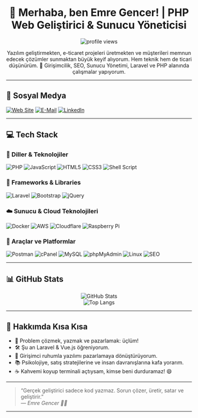 <h1 align="center">👋 Merhaba, ben Emre Gencer! | PHP Web Geliştirici & Sunucu Yöneticisi</h1>

<p align="center">
  <img src="https://komarev.com/ghpvc/?username=your-github-username&label=Profil+Görüntülenme+Sayısı&color=blue&style=flat" alt="profile views" />
</p>

<p align="center">
  Yazılım geliştirmekten, e-ticaret projeleri üretmekten ve müşterileri memnun edecek çözümler sunmaktan büyük keyif alıyorum.  
  Hem teknik hem de ticari düşünürüm. 🚀  
  Girişimcilik, SEO, Sunucu Yönetimi, Laravel ve PHP alanında çalışmalar yapıyorum.
</p>

---

## 🔗 Sosyal Medya
<p align="left">
  <a href="https://ebgyazilim.com.tr" target="_blank"><img alt="Web Site" src="https://img.shields.io/badge/Web-ebgyazilim.com.tr-blue?style=for-the-badge&logo=google-chrome" /></a>
  <a href="mailto:bilgi@ebgyazilim.com.tr" target="_blank"><img alt="E-Mail" src="https://img.shields.io/badge/Mail-İletişime%20Geç-red?style=for-the-badge&logo=gmail" /></a>
  <a href="https://www.linkedin.com/in/emre-gencer-ab2494252/" target="_blank"><img alt="LinkedIn" src="https://img.shields.io/badge/LinkedIn-Boss-blue?style=for-the-badge&logo=linkedin" /></a>
</p>

---

## 💻 Tech Stack

### 🧠 Diller & Teknolojiler
![PHP](https://img.shields.io/badge/PHP-777BB4.svg?&style=flat&logo=php&logoColor=white)
![JavaScript](https://img.shields.io/badge/JavaScript-F7DF1E.svg?&style=flat&logo=javascript&logoColor=black)
![HTML5](https://img.shields.io/badge/HTML5-E34F26.svg?&style=flat&logo=html5&logoColor=white)
![CSS3](https://img.shields.io/badge/CSS3-1572B6.svg?&style=flat&logo=css3&logoColor=white)
![Shell Script](https://img.shields.io/badge/Shell-121011?style=flat&logo=gnu-bash&logoColor=white)

### 🧱 Frameworks & Libraries
![Laravel](https://img.shields.io/badge/Laravel-F05340.svg?&style=flat&logo=laravel&logoColor=white)
![Bootstrap](https://img.shields.io/badge/Bootstrap-7952B3.svg?&style=flat&logo=bootstrap&logoColor=white)
![jQuery](https://img.shields.io/badge/jQuery-0769AD.svg?&style=flat&logo=jquery&logoColor=white)

### ☁️ Sunucu & Cloud Teknolojileri
![Docker](https://img.shields.io/badge/Docker-2496ED.svg?&style=flat&logo=docker&logoColor=white)
![AWS](https://img.shields.io/badge/AWS-232F3E.svg?&style=flat&logo=amazon-aws&logoColor=white)
![Cloudflare](https://img.shields.io/badge/Cloudflare-F38020.svg?&style=flat&logo=cloudflare&logoColor=white)
![Raspberry Pi](https://img.shields.io/badge/Raspberry%20Pi-C51A4A.svg?&style=flat&logo=raspberry-pi&logoColor=white)

### 🔧 Araçlar ve Platformlar
![Postman](https://img.shields.io/badge/Postman-FF6C37.svg?&style=flat&logo=postman&logoColor=white)
![cPanel](https://img.shields.io/badge/cPanel-FF6C2C.svg?&style=flat&logo=cpanel&logoColor=white)
![MySQL](https://img.shields.io/badge/MySQL-4479A1.svg?&style=flat&logo=mysql&logoColor=white)
![phpMyAdmin](https://img.shields.io/badge/phpMyAdmin-F89820.svg?&style=flat&logo=phpmyadmin&logoColor=white)
![Linux](https://img.shields.io/badge/Linux-FCC624.svg?&style=flat&logo=linux&logoColor=black)
![SEO](https://img.shields.io/badge/SEO-Expert-informational?style=flat&logo=google)

---

## 📊 GitHub Stats
<p align="center">
  <img src="https://github-readme-stats.vercel.app/api?username=Cencirhub5&show_icons=true&theme=tokyonight&hide_border=true" alt="GitHub Stats" />
  <br />
  <img src="https://github-readme-stats.vercel.app/api/top-langs/?username=Cencirhub5&layout=compact&theme=tokyonight&hide_border=true" alt="Top Langs" />
</p>

---

## 🧠 Hakkımda Kısa Kısa
- 🎯 Problem çözmek, yazmak ve pazarlamak: üçlüm!
- 🛠️ Şu an Laravel & Vue.js öğreniyorum.
- 📌 Girişimci ruhumla yazılımı pazarlamaya dönüştürüyorum.
- 📚 Psikolojiye, satış stratejilerine ve insan davranışlarına kafa yorarım.
- ☕ Kahvemi koyup terminali açtıysam, kimse beni durduramaz! 😄

---

> “Gerçek geliştirici sadece kod yazmaz. Sorun çözer, üretir, satar ve geliştirir.”  
> <i>— Emre Gencer 👨‍💻</i>

---

